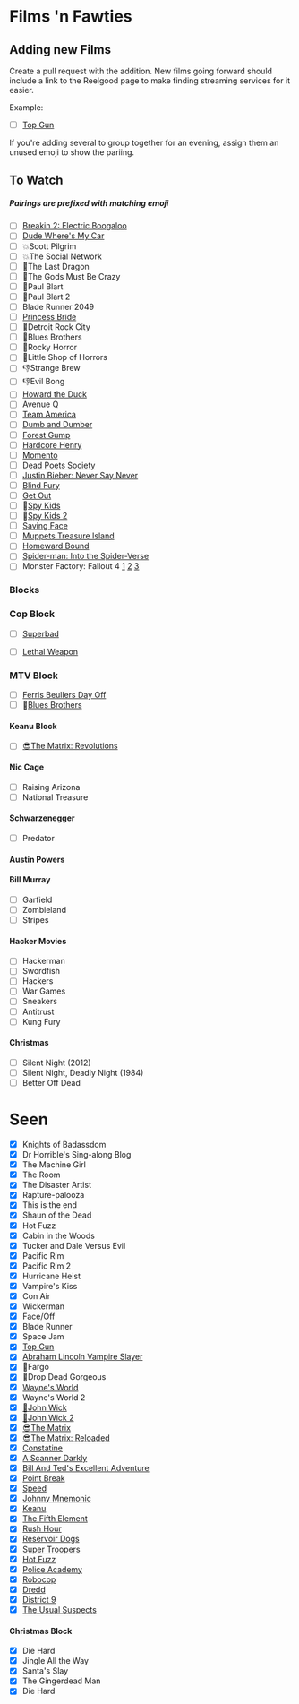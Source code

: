 # Films 'n Fawties

## Adding new Films
Create a pull request with the addition. New films going forward should include a link to the Reelgood page to make finding streaming services for it easier.

Example: 
- [ ] [Top Gun](https://reelgood.com/movie/top-gun-1986)

If you're adding several to group together for an evening, assign them an unused emoji to show the pariing. 

## To Watch
##### Pairings are prefixed with matching emoji
- [ ] [Breakin 2: Electric Boogaloo](https://reelgood.com/movie/breakin-2-electric-boogaloo-1984)
- [ ] [Dude Where's My Car](https://reelgood.com/movie/dude-wheres-my-car-2000)
- [ ] :boom:Scott Pilgrim
- [ ] :boom:The Social Network
- [ ] :facepunch:The Last Dragon
- [ ] :facepunch:The Gods Must Be Crazy
- [ ] :poop:Paul Blart
- [ ] :poop:Paul Blart 2
- [ ] Blade Runner 2049
- [ ] [Princess Bride](https://reelgood.com/movie/the-princess-bride-1987)
- [ ] :musical_note:Detroit Rock City
- [ ] :musical_note:Blues Brothers
- [ ] :musical_note:Rocky Horror
- [ ] :musical_note:Little Shop of Horrors
- [ ] :-1:Strange Brew
- [ ] :-1:Evil Bong
- [ ] [Howard the Duck](https://reelgood.com/movie/howard-the-duck-1986)
- [ ] Avenue Q 
- [ ] [Team America](https://reelgood.com/movie/team-america-world-police-2004)
- [ ] [Dumb and Dumber](https://reelgood.com/movie/dumb-and-dumber-1994)
- [ ] [Forest Gump](https://www.imdb.com/title/tt0109830/)
- [ ] [Hardcore Henry](https://reelgood.com/movie/hardcore-henry-2015)
- [ ] [Momento](https://reelgood.com/movie/memento-2000)
- [ ] [Dead Poets Society](https://reelgood.com/movie/dead-poets-society-1989)
- [ ] [Justin Bieber: Never Say Never](https://reelgood.com/movie/justin-bieber-never-say-never-2011)
- [ ] [Blind Fury](https://reelgood.com/movie/blind-fury-1989)
- [ ] [Get Out](https://reelgood.com/movie/get-out-2017)
- [ ] 🧠[Spy Kids](https://reelgood.com/movie/spy-kids-2001)
- [ ] 🧠[Spy Kids 2](https://reelgood.com/movie/spy-kids-2-the-island-of-lost-dreams-2002)
- [ ] [Saving Face](https://reelgood.com/movie/saving-face-2004)
- [ ] [Muppets Treasure Island](https://reelgood.com/movie/muppet-treasure-island-1996)
- [ ] [Homeward Bound](https://reelgood.com/movie/homeward-bound-the-incredible-journey-1993)
- [ ] [Spider-man: Into the Spider-Verse](https://reelgood.com/movie/spider-man-into-the-spider-verse-2018)
- [ ] Monster Factory: Fallout 4 [1](https://www.youtube.com/watch?v=_1jGnFt78H8) [2](https://www.youtube.com/watch?v=ujADg0nWqCw) [3](https://www.youtube.com/watch?v=7-n8TZqm9Ic)

### Blocks

### Cop Block
- [ ] [Superbad](https://reelgood.com/movie/superbad-2007)
- [ ] [Lethal Weapon](https://reelgood.com/movie/lethal-weapon-1987)


### MTV Block
- [ ] [Ferris Beullers Day Off](https://reelgood.com/movie/ferris-buellers-day-off-1986)
- [ ] :musical_note:[Blues Brothers](https://reelgood.com/movie/the-blues-brothers-1980)

#### Keanu Block
- [ ] [:sunglasses:The Matrix: Revolutions](https://reelgood.com/movie/the-matrix-revolutions-2003)

#### Nic Cage
- [ ] Raising Arizona
- [ ] National Treasure

#### Schwarzenegger
- [ ] Predator 

#### Austin Powers

#### Bill Murray
- [ ] Garfield
- [ ] Zombieland
- [ ] Stripes

#### Hacker Movies
- [ ] Hackerman
- [ ] Swordfish
- [ ] Hackers
- [ ] War Games
- [ ] Sneakers
- [ ] Antitrust
- [ ] Kung Fury

#### Christmas
- [ ] Silent Night (2012)
- [ ] Silent Night, Deadly Night (1984)
- [ ] Better Off Dead

# Seen
- [x] Knights of Badassdom
- [x] Dr Horrible's Sing-along Blog
- [x] The Machine Girl
- [x] The Room
- [x] The Disaster Artist
- [x] Rapture-palooza
- [x] This is the end
- [x] Shaun of the Dead
- [x] Hot Fuzz
- [x] Cabin in the Woods
- [x] Tucker and Dale Versus Evil
- [x] Pacific Rim
- [x] Pacific Rim 2
- [x] Hurricane Heist
- [x] Vampire's Kiss
- [x] Con Air
- [x] Wickerman
- [x] Face/Off
- [x] Blade Runner
- [x] Space Jam
- [x] [Top Gun](https://reelgood.com/movie/top-gun-1986)
- [x] [Abraham Lincoln Vampire Slayer](https://www.imdb.com/title/tt1611224/)
- [x] :tada:Fargo
- [x] :tada:Drop Dead Gorgeous
- [x] [Wayne's World](https://reelgood.com/movie/waynes-world-1992)
- [x] Wayne's World 2
- [x] [:gun:John Wick](https://reelgood.com/movie/john-wick-2014)
- [x] [:gun:John Wick 2](https://reelgood.com/movie/john-wick-chapter-2-2017)
- [x] [:sunglasses:The Matrix](https://reelgood.com/movie/the-matrix-1999)
- [x] [:sunglasses:The Matrix: Reloaded](https://reelgood.com/movie/the-matrix-reloaded-2003)
- [X] [Constatine](https://reelgood.com/movie/constantine-2005)
- [X] [A Scanner Darkly](https://reelgood.com/movie/a-scanner-darkly-2006)
- [X] [Bill And Ted's Excellent Adventure](https://reelgood.com/movie/bill-teds-excellent-adventure-1989)
- [X] [Point Break](https://reelgood.com/movie/point-break-1991)
- [X] [Speed](https://reelgood.com/movie/speed-1994)
- [X] [Johnny Mnemonic](https://reelgood.com/movie/johnny-mnemonic-1995)
- [X] [Keanu](https://reelgood.com/movie/keanu-2016)
- [X] [The Fifth Element](https://reelgood.com/movie/the-fifth-element-1997)
- [X] [Rush Hour](https://reelgood.com/movie/rush-hour-1998)
- [X] [Reservoir Dogs](https://reelgood.com/movie/reservoir-dogs-1992)
- [X] [Super Troopers](https://reelgood.com/movie/super-troopers-2001)
- [X] [Hot Fuzz](https://reelgood.com/movie/hot-fuzz-2007)
- [X] [Police Academy](https://reelgood.com/movie/police-academy-1984)
- [X] [Robocop](https://reelgood.com/movie/robocop-1987)
- [X] [Dredd](https://reelgood.com/movie/dredd-2012)
- [X] [District 9](https://reelgood.com/movie/district-9-2009)
- [X] [The Usual Suspects](https://reelgood.com/movie/the-usual-suspects-1995)

#### Christmas Block
- [x] Die Hard
- [x] Jingle All the Way
- [x] Santa's Slay
- [x] The Gingerdead Man
- [x] Die Hard
